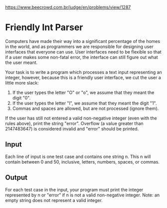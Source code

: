 https://www.beecrowd.com.br/judge/en/problems/view/1287

# Friendly Int Parser

Computers have made their way into a significant percentage of the homes in the
world, and as programmers we are responsible for designing user interfaces that
everyone can use. User interfaces need to be flexible so that if a user makes
some non-fatal error, the interface can still figure out what the user meant.

Your task is to write a program which processes a text input representing an
integer, however, because this is a friendly user interface, we cut the user a
little more slack:

1. If the user types the letter "O" or "o", we assume that they meant the digit
"0".
1. If the user types the letter "l", we assume that they meant the digit "1".
1. Commas and spaces are allowed, but are not processed (ignore them).

If the user has still not entered a valid non-negative integer (even with the
rules above), print the string "error". Overflow (a value greater than
2147483647) is considered invalid and "error" should be printed.

## Input

Each line of input is one test case and contains one string n. This n will
contain between 0 and 50, inclusive, letters, numbers, spaces, or commas.

## Output

For each test case in the input, your program must print the integer
represented by n or "error" if n is not a valid non-negative integer.  Note:
an empty string does not represent a valid integer.
